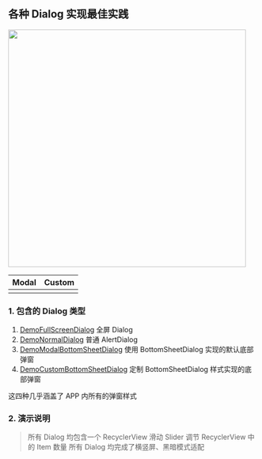 ## 各种 Dialog 实现最佳实践

<img src="https://github.com/oOJohn6Oo/AndroidSample/releases/download/v0.1/dialog_main_screen.webp" width="480" />


| Modal | Custom |
| :----: | :----: |
| | |


### 1. 包含的 Dialog 类型

1. [DemoFullScreenDialog] 全屏 Dialog
2. [DemoNormalDialog] 普通 AlertDialog
3. [DemoModalBottomSheetDialog] 使用 BottomSheetDialog 实现的默认底部弹窗
4. [DemoCustomBottomSheetDialog] 定制 BottomSheetDialog 样式实现的底部弹窗

这四种几乎涵盖了 APP 内所有的弹窗样式

### 2. 演示说明

> 所有 Dialog 均包含一个 RecyclerView
> 滑动 Slider 调节 RecyclerView 中的 Item 数量
> 所有 Dialog 均完成了横竖屏、黑暗模式适配




[DemoFullScreenDialog]: ./src/main/kotlin/io/john6/sample/dialog/DemoFullScreenDialog.kt
[DemoNormalDialog]: ./src/main/kotlin/io/john6/sample/dialog/DemoNormalDialog.kt
[DemoModalBottomSheetDialog]: ./src/main/kotlin/io/john6/sample/dialog/DemoModalBottomSheetDialog.kt
[DemoCustomBottomSheetDialog]: ./src/main/kotlin/io/john6/sample/dialog/DemoCustomBottomSheetDialog.kt
[Home Page]: https://github.com/oOJohn6Oo/AndroidSample/releases/download/v0.1/dialog_main_screen.webp

[Modal Video]: https://github.com/oOJohn6Oo/AndroidSample/releases/download/v0.1/modal_bottom_sheet.mp4
[Custom Video]: https://github.com/oOJohn6Oo/AndroidSample/releases/download/v0.1/custom_bottom_sheet.mp4